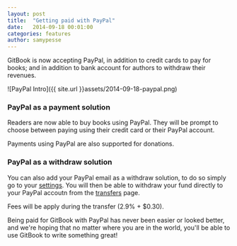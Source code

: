 ```yaml
---
layout: post
title:  "Getting paid with PayPal"
date:   2014-09-18 00:01:00
categories: features
author: samypesse
---
```


GitBook is now accepting PayPal, in addition to credit cards to pay for books; and in addition to bank account for authors to withdraw their revenues.

<!-- more -->

![PayPal Intro]({{ site.url }}assets/2014-09-18-paypal.png)


### PayPal as a payment solution

Readers are now able to buy books using PayPal. They will be prompt to choose between paying using their credit card or their PayPal account.

Payments using PayPal are also supported for donations.

### PayPal as a withdraw solution

You can also add your PayPal email as a withdraw solution, to do so simply go to your [settings](https://www.gitbook.io/settings/recipient/paypal). You will then be able to withdraw your fund directly to your PayPal accoutn from the [transfers](http://localhost:5000/settings/transfers) page.

Fees will be apply during the transfer (2.9% + $0.30).

Being paid for GitBook with PayPal has never been easier or looked better, and we're hoping that no matter where you are in the world, you'll be able to use GitBook to write something great!

